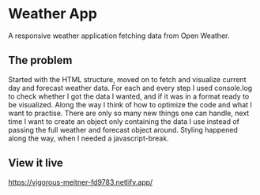 # Weather App

A responsive weather application fetching data from Open Weather.

## The problem

Started with the HTML structure, moved on to fetch and visualize current day and forecast weather data. For each and every step I used console.log to check whether I got the data I wanted, and if it was in a format ready to be visualized. Along the way I think of how to optimize the code and what I want to practise. There are only so many new things one can handle, next time I want to create an object only containing the data I use instead of passing the full weather and forecast object around. Styling happened along the way, when I needed a javascript-break.

## View it live

https://vigorous-meitner-fd9783.netlify.app/

